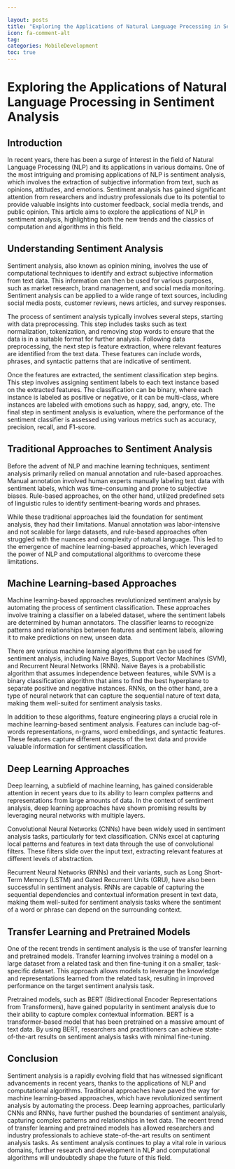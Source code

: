 ```yaml
---

layout: posts
title: "Exploring the Applications of Natural Language Processing in Sentiment Analysis"
icon: fa-comment-alt
tag:      
categories: MobileDevelopment
toc: true
---
```




# Exploring the Applications of Natural Language Processing in Sentiment Analysis

## Introduction

In recent years, there has been a surge of interest in the field of Natural Language Processing (NLP) and its applications in various domains. One of the most intriguing and promising applications of NLP is sentiment analysis, which involves the extraction of subjective information from text, such as opinions, attitudes, and emotions. Sentiment analysis has gained significant attention from researchers and industry professionals due to its potential to provide valuable insights into customer feedback, social media trends, and public opinion. This article aims to explore the applications of NLP in sentiment analysis, highlighting both the new trends and the classics of computation and algorithms in this field.

## Understanding Sentiment Analysis

Sentiment analysis, also known as opinion mining, involves the use of computational techniques to identify and extract subjective information from text data. This information can then be used for various purposes, such as market research, brand management, and social media monitoring. Sentiment analysis can be applied to a wide range of text sources, including social media posts, customer reviews, news articles, and survey responses.

The process of sentiment analysis typically involves several steps, starting with data preprocessing. This step includes tasks such as text normalization, tokenization, and removing stop words to ensure that the data is in a suitable format for further analysis. Following data preprocessing, the next step is feature extraction, where relevant features are identified from the text data. These features can include words, phrases, and syntactic patterns that are indicative of sentiment.

Once the features are extracted, the sentiment classification step begins. This step involves assigning sentiment labels to each text instance based on the extracted features. The classification can be binary, where each instance is labeled as positive or negative, or it can be multi-class, where instances are labeled with emotions such as happy, sad, angry, etc. The final step in sentiment analysis is evaluation, where the performance of the sentiment classifier is assessed using various metrics such as accuracy, precision, recall, and F1-score.

## Traditional Approaches to Sentiment Analysis

Before the advent of NLP and machine learning techniques, sentiment analysis primarily relied on manual annotation and rule-based approaches. Manual annotation involved human experts manually labeling text data with sentiment labels, which was time-consuming and prone to subjective biases. Rule-based approaches, on the other hand, utilized predefined sets of linguistic rules to identify sentiment-bearing words and phrases.

While these traditional approaches laid the foundation for sentiment analysis, they had their limitations. Manual annotation was labor-intensive and not scalable for large datasets, and rule-based approaches often struggled with the nuances and complexity of natural language. This led to the emergence of machine learning-based approaches, which leveraged the power of NLP and computational algorithms to overcome these limitations.

## Machine Learning-based Approaches

Machine learning-based approaches revolutionized sentiment analysis by automating the process of sentiment classification. These approaches involve training a classifier on a labeled dataset, where the sentiment labels are determined by human annotators. The classifier learns to recognize patterns and relationships between features and sentiment labels, allowing it to make predictions on new, unseen data.

There are various machine learning algorithms that can be used for sentiment analysis, including Naive Bayes, Support Vector Machines (SVM), and Recurrent Neural Networks (RNN). Naive Bayes is a probabilistic algorithm that assumes independence between features, while SVM is a binary classification algorithm that aims to find the best hyperplane to separate positive and negative instances. RNNs, on the other hand, are a type of neural network that can capture the sequential nature of text data, making them well-suited for sentiment analysis tasks.

In addition to these algorithms, feature engineering plays a crucial role in machine learning-based sentiment analysis. Features can include bag-of-words representations, n-grams, word embeddings, and syntactic features. These features capture different aspects of the text data and provide valuable information for sentiment classification.

## Deep Learning Approaches

Deep learning, a subfield of machine learning, has gained considerable attention in recent years due to its ability to learn complex patterns and representations from large amounts of data. In the context of sentiment analysis, deep learning approaches have shown promising results by leveraging neural networks with multiple layers.

Convolutional Neural Networks (CNNs) have been widely used in sentiment analysis tasks, particularly for text classification. CNNs excel at capturing local patterns and features in text data through the use of convolutional filters. These filters slide over the input text, extracting relevant features at different levels of abstraction.

Recurrent Neural Networks (RNNs) and their variants, such as Long Short-Term Memory (LSTM) and Gated Recurrent Units (GRU), have also been successful in sentiment analysis. RNNs are capable of capturing the sequential dependencies and contextual information present in text data, making them well-suited for sentiment analysis tasks where the sentiment of a word or phrase can depend on the surrounding context.

## Transfer Learning and Pretrained Models

One of the recent trends in sentiment analysis is the use of transfer learning and pretrained models. Transfer learning involves training a model on a large dataset from a related task and then fine-tuning it on a smaller, task-specific dataset. This approach allows models to leverage the knowledge and representations learned from the related task, resulting in improved performance on the target sentiment analysis task.

Pretrained models, such as BERT (Bidirectional Encoder Representations from Transformers), have gained popularity in sentiment analysis due to their ability to capture complex contextual information. BERT is a transformer-based model that has been pretrained on a massive amount of text data. By using BERT, researchers and practitioners can achieve state-of-the-art results on sentiment analysis tasks with minimal fine-tuning.

## Conclusion

Sentiment analysis is a rapidly evolving field that has witnessed significant advancements in recent years, thanks to the applications of NLP and computational algorithms. Traditional approaches have paved the way for machine learning-based approaches, which have revolutionized sentiment analysis by automating the process. Deep learning approaches, particularly CNNs and RNNs, have further pushed the boundaries of sentiment analysis, capturing complex patterns and relationships in text data. The recent trend of transfer learning and pretrained models has allowed researchers and industry professionals to achieve state-of-the-art results on sentiment analysis tasks. As sentiment analysis continues to play a vital role in various domains, further research and development in NLP and computational algorithms will undoubtedly shape the future of this field.